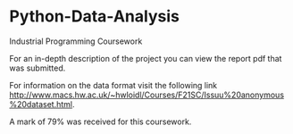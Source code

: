 # Python-Data-Analysis
Industrial Programming Coursework

For an in-depth description of the project you can view the report pdf that was submitted.

For information on the data format visit the following link http://www.macs.hw.ac.uk/~hwloidl/Courses/F21SC/Issuu%20anonymous%20dataset.html.

A mark of 79% was received for this coursework.
